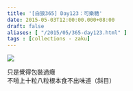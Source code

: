 ```yaml
---
title: '[白狼365] Day123：可樂糖'
date: 2015-05-03T12:00:00.000+08:00
draft: false
aliases: [ "/2015/05/365-day123.html" ]
tags : [collections - zaku]
---
```


![](/images/zaku123.jpg)

只是覺得包裝過癮  
不啪上十粒八粒根本食不出味道（斜目）
